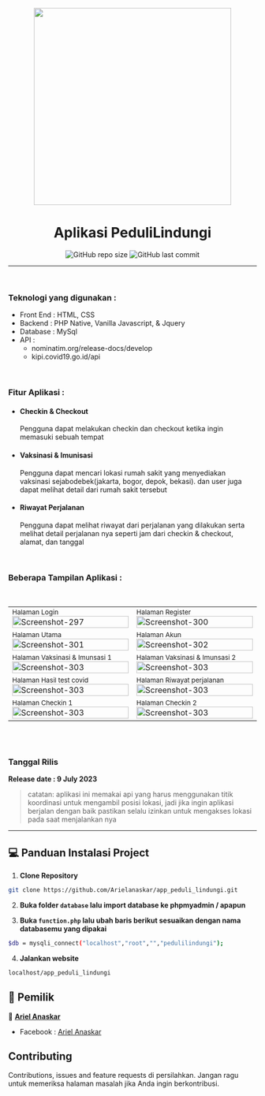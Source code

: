 <p align="center">
    <img src="https://i.ibb.co/2jzd0Qn/logo-pedulilindungi-Recovered.png" width="400px">
</p>

<h1 align="center">Aplikasi PeduliLindungi</h1>

<span align="center">
    
![GitHub repo size](https://img.shields.io/github/repo-size/Arielanaskar/app_peduli_lindungi)
![GitHub last commit](https://img.shields.io/github/last-commit/Arielanaskar/app_peduli_lindungi)
    
</span>

<hr/>
<br/>
<h3>Teknologi yang digunakan :</h3>
<ul>
<li>Front End : HTML, CSS</li>
<li>Backend : PHP Native, Vanilla Javascript, & Jquery</li>
<li>Database : MySql</li>
<li>
    API : 
    <ul>
        <li> nominatim.org/release-docs/develop </li>
        <li> kipi.covid19.go.id/api </li>
    </ul>
</li>
</ul>
<br/>
<h3>Fitur Aplikasi :</h3>
<ul>
    <li>
        <h4>Checkin & Checkout</h4>
    </li>
    <p>Pengguna dapat melakukan checkin dan checkout ketika ingin memasuki sebuah tempat</p
    <br>   
    <li>
        <h4>Vaksinasi & Imunisasi</h4>
    </li>
    <p>Pengguna dapat mencari lokasi rumah sakit yang menyediakan vaksinasi sejabodebek(jakarta, bogor, depok, bekasi). dan user juga dapat melihat detail dari rumah sakit tersebut</p
    <br>
    <li>
        <h4>Riwayat Perjalanan</h4
    </li>
    <p>Pengguna dapat melihat riwayat dari perjalanan yang dilakukan serta melihat detail perjalanan nya seperti jam dari checkin & checkout, alamat, dan tanggal</p>
</ul>
<br>
<h3>Beberapa Tampilan Aplikasi :</h3>
<br>
<table>
<tr>
    <td>
    <small>Halaman Login</small>
        <img src="https://i.ibb.co/NKJ80tH/Screenshot-404.png" alt="Screenshot-297" width="100%" border="0">
    </td>
    <td>
    <small>Halaman Register</small>
        <img src="https://i.ibb.co/tqV8rXh/Screenshot-405.png" alt="Screenshot-300" width="100%" border="0">   
    </td>
</tr>
<tr>
    <td>
        <small>Halaman Utama</small>
        <img src="https://i.ibb.co/RbbvwwR/Screenshot-395.png" alt="Screenshot-301" width="100%" border="0">
    </td>
     <td>
        <small>Halaman Akun</small>
        <img src="https://i.ibb.co/nbyPF9T/Screenshot-397.png" alt="Screenshot-302" width="100%" border="0">
    </td>
</tr>
<tr>
    <td>
        <small>Halaman Vaksinasi & Imunsasi 1</small>
        <img src="https://i.ibb.co/4s6dnr0/Screenshot-406.png" alt="Screenshot-303" width="100%" border="0">
    </td>
    <td>
        <small>Halaman Vaksinasi & Imunsasi 2</small>
        <img src="https://i.ibb.co/6DnhWY5/Screenshot-407.png" alt="Screenshot-303" width="100%" border="0">
    </td>
</tr>   
<tr>
    <td>
        <small>Halaman Hasil test covid</small>
        <img src="https://i.ibb.co/RymqvbG/Screenshot-408.png" alt="Screenshot-303" width="100%" border="0">
    </td>
    <td>
        <small>Halaman Riwayat perjalanan</small>
        <img src="https://i.ibb.co/0JC2Vk3/Screenshot-398.png" alt="Screenshot-303" width="100%" border="0">
    </td>
</tr>   
<tr>
    <td>
        <small>Halaman Checkin 1</small>
        <img src="https://i.ibb.co/S5SM79k/Screenshot-409.png" alt="Screenshot-303" width="100%" border="0">
    </td>
    <td>
        <small>Halaman Checkin 2</small>
        <img src="https://i.ibb.co/pdHxGtc/Screenshot-400.png" alt="Screenshot-303" width="100%" border="0">
    </td>
</tr>   
</table> 
<br><br>

### <p>Tanggal Rilis</p>
**Release date : 9 July 2023**
>catatan: aplikasi ini memakai api yang harus menggunakan titik koordinasi untuk mengambil posisi lokasi, jadi jika ingin aplikasi berjalan dengan baik pastikan selalu izinkan untuk mengakses lokasi pada saat menjalankan nya 
------------
## 💻 Panduan Instalasi Project

1. **Clone Repository**
```bash
git clone https://github.com/Arielanaskar/app_peduli_lindungi.git
```

2. **Buka folder ```database``` lalu import database ke phpmyadmin / apapun** 

3. **Buka ```function.php``` lalu ubah baris berikut sesuaikan dengan nama databasemu yang dipakai**
```bash
$db = mysqli_connect("localhost","root","","pedulilindungi");
```

4. **Jalankan website**
```bash
localhost/app_peduli_lindungi
```

## 🧑 Pemilik

👤  <a href="https://www.instagram.com/arilanaskar_/"> **Ariel Anaskar**</a>
- Facebook : <a href="https://web.facebook.com/ariel.anaskar.95"> Ariel Anaskar</a>

## Contributing
Contributions, issues and feature requests di persilahkan.
Jangan ragu untuk memeriksa halaman masalah jika Anda ingin berkontribusi.
